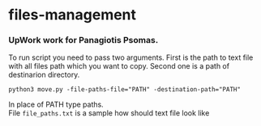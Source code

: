 # files-management
### UpWork work for Panagiotis Psomas.

To run script you need to pass two arguments.
First is the path to text file with all files path which you want to copy. Second one is a path of destinarion directory.
```
python3 move.py -file-paths-file="PATH" -destination-path="PATH"
```
In place of PATH type paths.<br />
File `file_paths.txt` is a sample how should text file look like
